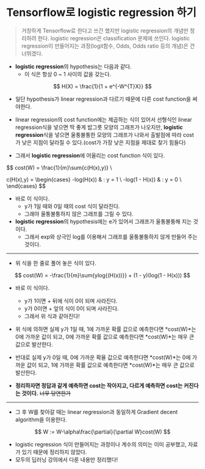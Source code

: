 # Tensorflow로 logistic regression 하기

> 거창하게 Tensorflow로 한다고 쓰긴 했지만 logistic regression의 개념만 정리하려 한다. logistic regression은 classification 문제에 쓰인다. logistic regression이 만들어지는 과정(logit함수, Odds, Odds ratio 등의 개념)은 건너뛰겠다.

- **logistic regression**의 hypothesis는 다음과 같다.
  - 이 식은 항상 0 ~ 1 사이의 값을 갖는다.

$$
H(X) = \frac{1}{1 + e^{-W^{T}X}}
$$

- 일단 hypothesis가 linear regression과 다르기 때문에 다른 cost function을 써야한다.

- linear regression의 cost function에는 제곱하는 식이 있어서 선형식인 linear regression식을 넣으면 딱 좋게 밥그릇 모양의 그래프가 나오지만, **logistic regression**식을 넣으면 울퉁불퉁한 모양의 그래프가 나와서 출발점에 따라 cost가 낮은 지점이 달라질 수 있다.(cost가 가장 낮은 지점을 제대로 찾기 힘들다)



- 그래서 **logistic regression**에 어울리는 cost function 식이 있다.

$$
cost(W) = \frac{1}{m}\sum{c(H(x),y)} \\

c(H(x),y) = \begin{cases}
-log(H(x)) & : y = 1 \\
-log(1 - H(x)) & : y = 0 \\
\end{cases}
$$

- 바로 이 식이다.
  - y가 1일 때와 0일 때의 cost 식이 달라진다.
  - 그래야 울퉁불퉁하지 않은 그래프를 그릴 수 있다.
- **logistic regression**의 hypothesis에는 e가 있어서 그래프가 울퉁불퉁해 지는 것이다.
  - 그래서 exp와 상극인 log를 이용해서 그래프를 울퉁불퉁하지 않게 만들어 주는 것이다.

---

- 위 식을 한 줄로 풀어 놓은 식이 있다.

$$
cost(W) = -\frac{1}{m}\sum{ylog{(H(x))}} + (1 - y)(log(1 - H(x)))
$$

- 바로 이 식이다.
  - y가 1이면 + 뒤에 식이 0이 되며 사라진다.
  - y가 0이면 + 앞의 식이 0이 되며 사라진다.
  - 그래서 위 식과 같아진다!

- 위 식에 의하면 실제 y가 1일 때, 1에 가까운 확률 값으로 예측한다면 *cost(W)*는 0에 가까운 값이 되고, 0에 가까운 확률 값으로 예측한다면 *cost(W)*는 매우 큰 값으로 발산한다.
- 반대로 실제 y가 0일 때, 0에 가까운 확율 값으로 예측한다면 *cost(W)*는 0에 가까운 값이 되고, 1에 가까운 확률 값으로 예측한다면 *cost(W)*는 매우 큰 값으로 발산한다.
- **정리하자면 정답과 같게 예측하면 cost는 작아지고, 다르게 예측하면 cost는 커진다는 것이다.** ~~너무 당연한가~~

---

- 그 후 W를 찾아갈 때는 linear regression과 동일하게 Gradient decent algorithm을 이용한다.

$$
W := W-\alpha\frac{\partial}{\partial W}cost(W)
$$

- logistic regression 식이 만들어지는 과정이나 계수의 의미는 이미 공부했고, 자료가 있기 때문에 정리하지 않았다.
- 모두의 딥러닝 강의에서 다룬 내용만 정리했다!

